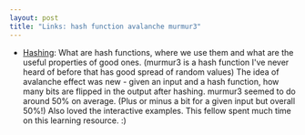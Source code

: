 ```yaml
---
layout: post
title: "Links: hash function avalanche murmur3"
---
```


* [Hashing](https://samwho.dev/hashing/): What are hash functions, where we use them and what are the useful properties of good ones. (murmur3 is a hash function I've never heard of before that has good spread of random values) The idea of avalanche effect was new - given an input and a hash function, how many bits are flipped in the output after hashing. murmur3 seemed to do around 50% on average. (Plus or minus a bit for a given input but overall 50%!) Also loved the interactive examples. This fellow spent much time on this learning resource. :)
